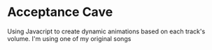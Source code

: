 # Acceptance Cave

Using Javacript to create dynamic animations based on each track's volume. I'm using one of my original songs
